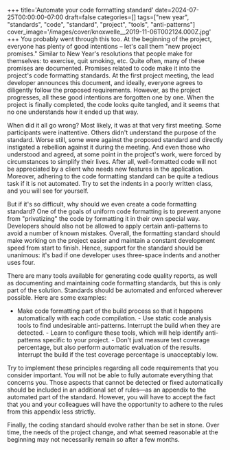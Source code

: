+++
title='Automate your code formatting standard'
date=2024-07-25T00:00:00-07:00
draft=false
categories=[]
tags=["new year", "standards", "code", "standard", "project", "tools", "anti-patterns"]
cover_image='/images/cover/knoxwelle__2019-11-06T002124.000Z.jpg'
+++
You probably went through this too. At the beginning of the project, everyone has plenty of good intentions – let's call them "new project promises." Similar to New Year's resolutions that people make for themselves: to exercise, quit smoking, etc. Quite often, many of these promises are documented. Promises related to code make it into the project's code formatting standards. At the first project meeting, the lead developer announces this document, and ideally, everyone agrees to diligently follow the proposed requirements. However, as the project progresses, all these good intentions are forgotten one by one. When the project is finally completed, the code looks quite tangled, and it seems that no one understands how it ended up that way.

When did it all go wrong? Most likely, it was at that very first meeting. Some participants were inattentive. Others didn't understand the purpose of the standard. Worse still, some were against the proposed standard and directly instigated a rebellion against it during the meeting. And even those who understood and agreed, at some point in the project's work, were forced by circumstances to simplify their lives. After all, well-formatted code will not be appreciated by a client who needs new features in the application. Moreover, adhering to the code formatting standard can be quite a tedious task if it is not automated. Try to set the indents in a poorly written class, and you will see for yourself.

But if it's so difficult, why should we even create a code formatting standard? One of the goals of uniform code formatting is to prevent anyone from "privatizing" the code by formatting it in their own special way. Developers should also not be allowed to apply certain anti-patterns to avoid a number of known mistakes. Overall, the formatting standard should make working on the project easier and maintain a constant development speed from start to finish. Hence, support for the standard should be unanimous: it's bad if one developer uses three-space indents and another uses four.

There are many tools available for generating code quality reports, as well as documenting and maintaining code formatting standards, but this is only part of the solution. Standards should be automated and enforced wherever possible. Here are some examples:

- Make code formatting part of the build process so that it happens automatically with each code compilation. - Use static code analysis tools to find undesirable anti-patterns. Interrupt the build when they are detected. - Learn to configure these tools, which will help identify anti-patterns specific to your project. - Don't just measure test coverage percentage, but also perform automatic evaluation of the results. Interrupt the build if the test coverage percentage is unacceptably low.

Try to implement these principles regarding all code requirements that you consider important. You will not be able to fully automate everything that concerns you. Those aspects that cannot be detected or fixed automatically should be included in an additional set of rules—as an appendix to the automated part of the standard. However, you will have to accept the fact that you and your colleagues will have the opportunity to adhere to the rules from this appendix less strictly.

Finally, the coding standard should evolve rather than be set in stone. Over time, the needs of the project change, and what seemed reasonable at the beginning may not necessarily remain so after a few months.